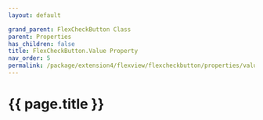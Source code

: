 ```yaml
---
layout: default

grand_parent: FlexCheckButton Class
parent: Properties
has_children: false
title: FlexCheckButton.Value Property
nav_order: 5
permalink: /package/extension4/flexview/flexcheckbutton/properties/value
---
```

# {{ page.title }}